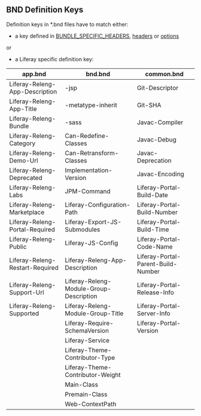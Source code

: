 ## **BND Definition Keys** ##

Definition keys in *.bnd files have to match either:

* a key defined in
[BUNDLE\_SPECIFIC\_HEADERS](http://grepcode.com/file/repo1.maven.org/maven2/biz.aQute.bnd/bnd/2.1.0/aQute/bnd/osgi/Constants.java#Constants.0BUNDLE_SPECIFIC_HEADERS),
[headers](http://grepcode.com/file/repo1.maven.org/maven2/biz.aQute.bnd/bnd/2.1.0/aQute/bnd/osgi/Constants.java#Constants.0headers)
or
[options](http://grepcode.com/file/repo1.maven.org/maven2/biz.aQute.bnd/bnd/2.1.0/aQute/bnd/osgi/Constants.java#Constants.0options)

or

* a Liferay specific definition key:

app.bnd | bnd.bnd | common.bnd
--- | --- | ---
Liferay-Releng-App-Description | -jsp | Git-Descriptor
Liferay-Releng-App-Title | -metatype-inherit | Git-SHA
Liferay-Releng-Bundle | -sass | Javac-Compiler
Liferay-Releng-Category | Can-Redefine-Classes | Javac-Debug
Liferay-Releng-Demo-Url | Can-Retransform-Classes | Javac-Deprecation
Liferay-Releng-Deprecated | Implementation-Version | Javac-Encoding
Liferay-Releng-Labs | JPM-Command | Liferay-Portal-Build-Date
Liferay-Releng-Marketplace | Liferay-Configuration-Path | Liferay-Portal-Build-Number
Liferay-Releng-Portal-Required | Liferay-Export-JS-Submodules | Liferay-Portal-Build-Time
Liferay-Releng-Public | Liferay-JS-Config | Liferay-Portal-Code-Name
Liferay-Releng-Restart-Required | Liferay-Releng-App-Description | Liferay-Portal-Parent-Build-Number
Liferay-Releng-Support-Url | Liferay-Releng-Module-Group-Description | Liferay-Portal-Release-Info
Liferay-Releng-Supported | Liferay-Releng-Module-Group-Title | Liferay-Portal-Server-Info
 | | Liferay-Require-SchemaVersion | Liferay-Portal-Version
 | | Liferay-Service |
 | | Liferay-Theme-Contributor-Type |
 | | Liferay-Theme-Contributor-Weight |
 | | Main-Class |
 | | Premain-Class |
 | | Web-ContextPath |